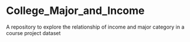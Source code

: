 # College_Major_and_Income
A repository to explore the relationship of income and major category in a course project dataset
